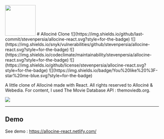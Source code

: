 <img src="https://github.com/stevenpersia/allocine-react/blob/master/src/assets/img/reactocine-logo.png" width="100" height="100">
# Allociné Clone
![](https://img.shields.io/github/last-commit/stevenpersia/allocine-react.svg?style=for-the-badge)
![](https://img.shields.io/snyk/vulnerabilities/github/stevenpersia/allocine-react.svg?style=for-the-badge)
![](https://img.shields.io/codeclimate/maintainability/stevenpersia/allocine-react.svg?style=for-the-badge)
![](https://img.shields.io/github/license/stevenpersia/allocine-react.svg?style=for-the-badge)
![](https://img.shields.io/badge/You%20like%20%3F-star%20me-blue.svg?style=for-the-badge)

A little clone of Allociné made with React. All rights reserved to Allociné & Webedia. For content, I used The Movie Database API : themoviedb.org.

![](https://github.com/stevenpersia/allocine-react/blob/master/src/assets/img/preview-reactocine.png)

---

## Demo
See demo : https://allocine-react.netlify.com/

